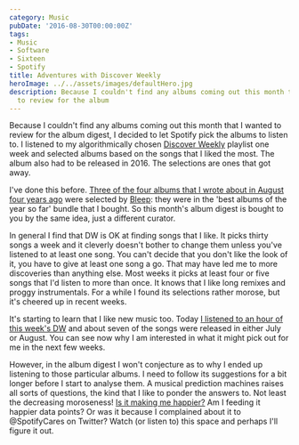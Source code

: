 ```yaml
---
category: Music
pubDate: '2016-08-30T00:00:00Z'
tags:
- Music
- Software
- Sixteen
- Spotify
title: Adventures with Discover Weekly
heroImage: ../../assets/images/defaultHero.jpg
description: Because I couldn't find any albums coming out this month that I wanted
  to review for the album
---
```

Because I couldn't find any albums coming out this month that I wanted to review for the album digest, I decided to let Spotify pick the albums to listen to. I listened to my algorithmically chosen [Discover Weekly](https://techcrunch.com/2015/07/20/why-browse-when-you-can-play/) playlist one week and selected albums based on the songs that I liked the most. The album also had to be released in 2016. The selections are ones that got away.

I've done this before. [Three of the four albums that I wrote about in August four years ago](/album-digest-august-2012/) were selected by [Bleep](https://bleep.com): they were in the 'best albums of the year so far' bundle that I bought. So this month's album digest is bought to you by the same idea, just a different curator.

In general I find that DW is OK at finding songs that I like. It picks thirty songs a week and it cleverly doesn't bother to change them unless you've listened to at least one song. You can't decide that you don't like the look of it, you have to give at least one song a go. That may have led me to more discoveries than anything else. Most weeks it picks at least four or five songs that I'd listen to more than once. It knows that I like long remixes and proggy instrumentals. For a while I found its selections rather morose, but it's cheered up in recent weeks.

It's starting to learn that I like new music too. Today [I listened to an hour of this week's DW](https://open.spotify.com/user/spotifydiscover/playlist/2RCUVNJOvLOhcWenkt0ECQ?gtm=1) and about seven of the songs were released in either July or August. You can see now why I am interested in what it might pick out for me in the next few weeks.

However, in the album digest I won't conjecture as to why I ended up listening to those particular albums. I need to follow its suggestions for a bit longer before I start to analyse them. A musical prediction machines raises all sorts of questions, the kind that I like to ponder the answers to. Not least the decreasing moroseness! [Is it making me happier?](http://talkingpointsmemo.com/theslice/how-internet-algorithms-can-help-us-be-better-humans) Am I feeding it happier data points? Or was it because I complained about it to @SpotifyCares on Twitter? Watch (or listen to) this space and perhaps I'll figure it out.